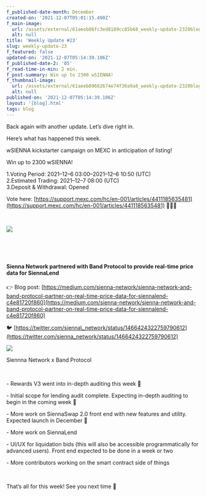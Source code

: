 ```yaml
---
f_published-date-month: December
created-on: '2021-12-07T05:01:15.490Z'
f_main-image:
  url: /assets/external/61aeeb86fc3ed8189cc85b68_weekly-update-2320blog.jpg
  alt: null
title: 'Weekly Update #23'
slug: weekly-update-23
f_featured: false
updated-on: '2021-12-07T05:14:39.106Z'
f_published-date-2: '05'
f_read-time-in-min: 2 min.
f_post-summary: Win up to 2300 wSIENNA!
f_thumbnail-image:
  url: /assets/external/61aeeb89662674e74f36a9a8_weekly-update-2320blog20thump.jpg
  alt: null
published-on: '2021-12-07T05:14:39.106Z'
layout: '[blog].html'
tags: blog
---
```


Back again with another update. Let’s dive right in.

Here’s what has happened this week.

wSIENNA kickstarter campaign on MEXC in anticipation of listing!

Win up to 2300 wSIENNA!

1.Voting Period: 2021–12–6 03:00–2021–12–6 10:50 (UTC)  
2.Estimated Trading: 2021–12–7 08:00 (UTC)  
3.Deposit & Withdrawal: Opened

Vote here: [https://support.mexc.com/hc/en-001/articles/4411185635481](https://support.mexc.com/hc/en-001/articles/4411185635481) 🚀🚀🚀

‍

![](/assets/external/61aeea406198b3bc2945ca11_1wpp-et0bq6xjryrdjw210q.jpeg)

‍

‍

#### Sienna Network partnered with Band Protocol to provide real-time price data for SiennaLend

👉 Blog post: [https://medium.com/sienna-network/sienna-network-and-band-protocol-partner-on-real-time-price-data-for-siennalend-c4e81720f860](https://medium.com/sienna-network/sienna-network-and-band-protocol-partner-on-real-time-price-data-for-siennalend-c4e81720f860)

🐦 [https://twitter.com/sienna\_network/status/1466424322759790612](https://twitter.com/sienna_network/status/1466424322759790612)

  

![](/assets/external/61aeeb0c30e53b7fe0caeb3f_sienna20x20band20protocol20t-tg.jpg)

Siennna Network x Band Protocol

‍

\- Rewards V3 went into in-depth auditing this week 🔎

\- Initial scope for lending audit complete. Expecting in-depth auditing to begin in the coming week 🚀

\- More work on SiennaSwap 2.0 front end with new features and utility. Expected launch in December 🚀

\- More work on SiennaLend

\- UI/UX for liquidation bids (this will also be accessible programmatically for advanced users). Front end expected to be done in a week or two

\- More contributors working on the smart contract side of things

‍

That’s all for this week! See you next time 🚀
